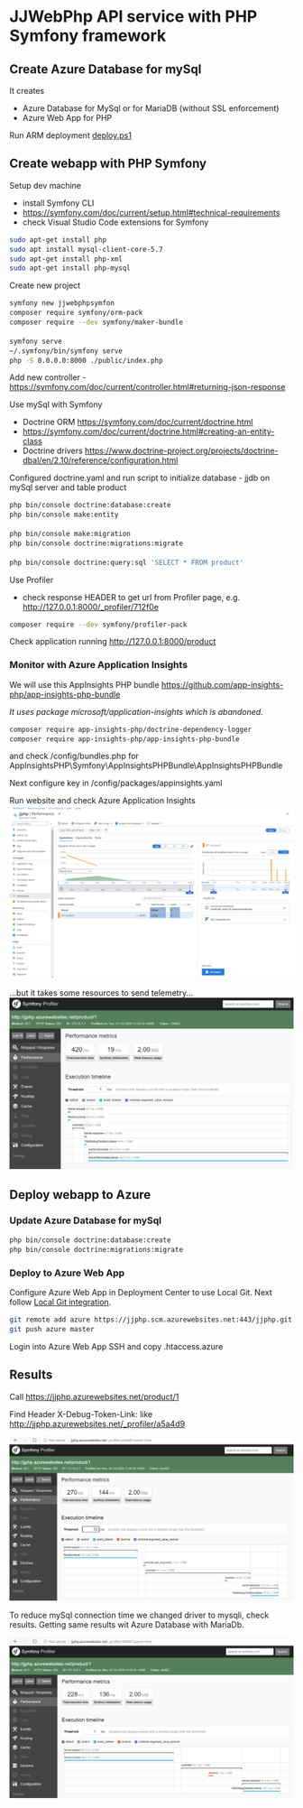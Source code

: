 # JJWebPhp API service with PHP Symfony framework

## Create Azure Database for mySql

It creates

- Azure Database for MySql or for MariaDB (without SSL enforcement)
- Azure Web App for PHP

Run ARM deployment [deploy.ps1](/arm-deploy/deploy.ps1)

## Create webapp with PHP Symfony

Setup dev machine

- install Symfony CLI
- https://symfony.com/doc/current/setup.html#technical-requirements
- check Visual Studio Code extensions for Symfony

```bash
sudo apt-get install php
sudo apt install mysql-client-core-5.7
sudo apt-get install php-xml
sudo apt-get install php-mysql
```

Create new project

```bash
symfony new jjwebphpsymfon
composer require symfony/orm-pack
composer require --dev symfony/maker-bundle

symfony serve
~/.symfony/bin/symfony serve
php -S 0.0.0.0:8000 ./public/index.php
```

Add new controller - https://symfony.com/doc/current/controller.html#returning-json-response

Use mySql with Symfony

- Doctrine ORM https://symfony.com/doc/current/doctrine.html
- https://symfony.com/doc/current/doctrine.html#creating-an-entity-class
- Doctrine drivers https://www.doctrine-project.org/projects/doctrine-dbal/en/2.10/reference/configuration.html

Configured doctrine.yaml and run script to initialize database - jjdb on mySql server and table product

```bash
php bin/console doctrine:database:create
php bin/console make:entity

php bin/console make:migration
php bin/console doctrine:migrations:migrate

php bin/console doctrine:query:sql 'SELECT * FROM product'
```

Use Profiler

- check response HEADER to get url from Profiler page, e.g. http://127.0.0.1:8000/_profiler/712f0e

```bash
composer require --dev symfony/profiler-pack
```

Check application running http://127.0.0.1:8000/product

### Monitor with Azure Application Insights

We will use this AppInsights PHP bundle https://github.com/app-insights-php/app-insights-php-bundle

*It uses package microsoft/application-insights which is abandoned.*

```bash
composer require app-insights-php/doctrine-dependency-logger
composer require app-insights-php/app-insights-php-bundle
```

and check /config/bundles.php for AppInsightsPHP\Symfony\AppInsightsPHPBundle\AppInsightsPHPBundle

Next configure key in /config/packages/appinsights.yaml

Run website and check Azure Application Insights
![AppInsights](.images/appinsights-perf.png)

...but it takes some resources to send telemetry...
![AppInsights](.images/appinsights-debug.png)

## Deploy webapp to Azure

### Update Azure Database for mySql

```bash
php bin/console doctrine:database:create
php bin/console doctrine:migrations:migrate
```

### Deploy to Azure Web App

Configure Azure Web App in Deployment Center to use Local Git. Next follow [Local Git integration](https://docs.microsoft.com/en-us/azure/app-service/deploy-local-git).

```bash
git remote add azure https://jjphp.scm.azurewebsites.net:443/jjphp.git
git push azure master
```

Login into Azure Web App SSH and copy .htaccess.azure

## Results

Call https://jjphp.azurewebsites.net/product/1

Find Header X-Debug-Token-Link: like http://jjphp.azurewebsites.net/_profiler/a5a4d9

![Debug](.images/debug.png)

To reduce mySql connection time we changed driver to mysqli, check results.
Getting same results wit Azure Database with MariaDb.

![Debug](.images/debug-mysqli.png)
